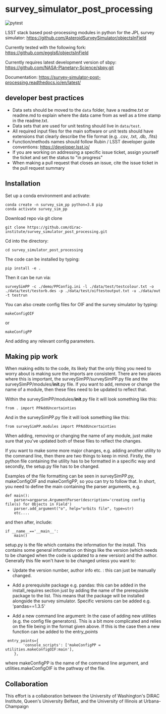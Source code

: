 # survey_simulator_post_processing

<!-- [![Build Status](https://travis-ci.org/dirac-institute/survey_simulator_post_processing.svg?branch=master)](https://travis-ci.org/dirac-institute/survey_simulator_post_processing) -->

![pytest](https://github.com/dirac-institute/survey_simulator_post_processing/actions/workflows/pytest.yml/badge.svg)

LSST stack based post-processing modules in python for the JPL survey simulator: https://github.com/AsteroidSurveySimulator/objectsInField

Currently tested with the following fork: https://github.com/eggls6/objectsInField

Currently requires latest development version of sbpy: https://github.com/NASA-Planetary-Science/sbpy.git

Documentation: https://survey-simulator-post-processing.readthedocs.io/en/latest/

## developer best practices
* Data sets should be moved to the `data` folder, have a readme.txt or readme.md to explain where the data came from as well as a time stamp in the readme.txt.
* Data sets that are used for unit testing should live in `data/test`.  
* All required input files for the main software or unit tests should have extensions that clearly describe the file format (e.g. .csv, .txt, .db, .fits)
* Function/methods names should follow Rubin / LSST developer guide conventions: https://developer.lsst.io/
* If you are working on addressing a specific issue ticket, assign yourself the ticket and set the status to "in progress"
* When making a pull request that closes an issue, cite the issue ticket in the pull request summary

## Installation
Set up a conda environment and activate:
```
conda create -n survey_sim_pp python=3.8 pip
conda activate survey_sim_pp
```
Download repo via git clone

```
git clone https://github.com/dirac-institute/survey_simulator_post_processing.git
```

Cd into the directory:
```
cd survey_simulator_post_processing
```

The code can be installed by typing:
```
pip install -e .
```


Then it can be run via:
```
surveySimPP -c ./demo/PPConfig.ini -l ./data/test/testcolour.txt -o ./data/test/testorb.des -p ./data/test/oiftestoutput.txt -u ./data/out -t testrun
```
You can also create config files for OIF and the survey simulator by typing:
```
makeConfigOIF
```
or
```
makeConfigPP
```
And adding any relevant config parameters.


## Making pip work
When making edits to the code, its likely that the only thing you need to worry about is making sure the imports are consistent. There are two places where this is important, the surveySimPP/surveySimPP.py file and the surveySimPP/modules/__init__.py file. If you want to add, remove or change the name of a module, then these files need to be updated to reflect that. 

Within the surveySimPP/modules/__init__.py file it will look something like this:
```
from . import PPAddUncertainties
```
And in the surveySimPP.py file it will look something like this:
```
from surveySimPP.modules import PPAddUncertainties
```
When adding, removing or changing the name of any module, just make sure that you've updated both of these files to reflect the changes.


If you want to make some more major changes, e.g. adding another utility to the command line, then there are two things to keep in mind. Firstly, the python file containing the utility has to be formatted in a specific way and secondly, the setup.py file has to be changed.

Examples of the file formatting can be seen in surveySimPP.py, makeConfigOIF and makeConfigPP, so you can try to follow that. In short, you need to define the main containing the parser arguments, e.g. 

```
def main():
    parser=argparse.ArgumentParser(description='creating config file(s) for Objects in Field')
    parser.add_argument("o", help="orbits file", type=str)
    etc....
```

and then after, include:
```
if __name__=='__main__':
    main()
```

setup.py is the file which contains the information for the install. This contains some general information on things like the version (which needs to be changed when the code is updated to a new version) and the author. Generally this file won't have to be changed unless you want to:

- Update the version number, author info etc. : this can just be manually changed.

- Add a prerequisite package e.g. pandas: this can be added in the install_requires section just by adding the name of the prerequisite package to the list. This means that the package will be installed alongside the survey simulator. Specific versions can be added e.g. 'pandas==1.3.5'

- Add a new command line argument: In the case of adding new utilities (e.g. the config file generators). This is a bit more complicated and relies on the file being in the format given above. If this is the case then a new function can be added to the entry_points

```          
 entry_points={
        'console_scripts': ['makeConfigPP = utilities.makeConfigOIF:main'],
    },
```
where makeConfigPP is the name of the command line argument, and utilities.makeConfigOIF is the pathway of the file.

## Collaboration
This effort is a collaboration between the University of Washington's DIRAC Institute, Queen's University Belfast, and the University of Illinois at Urbana-Champaign

